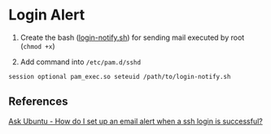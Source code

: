 Login Alert
===========

1. Create the bash ([login-notify.sh](https://github.com/yidas/shell/blob/master/login_alert/login-notify.sh)) for sending mail executed by root (`chmod +x`)

2. Add command into `/etc/pam.d/sshd`

```
session optional pam_exec.so seteuid /path/to/login-notify.sh
```



References
---

[Ask Ubuntu - How do I set up an email alert when a ssh login is successful?](https://askubuntu.com/questions/179889/how-do-i-set-up-an-email-alert-when-a-ssh-login-is-successful)
